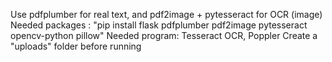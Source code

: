 Use pdfplumber for real text, and pdf2image + pytesseract for OCR (image)
Needed packages : "pip install flask pdfplumber pdf2image pytesseract opencv-python pillow"
Needed program: Tesseract OCR, Poppler 
Create a "uploads" folder before running

